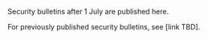 Security bulletins after 1 July are published here.

For previously published security bulletins, see [link TBD].
